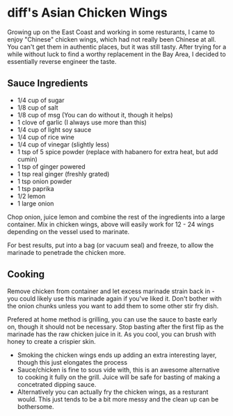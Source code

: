 # diff's Asian Chicken Wings

Growing up on the East Coast and working in some resturants, I came to enjoy "Chinese" chicken wings,
which had not really been Chinese at all. You can't get them in authentic places, but it was still tasty.
After trying for a while without luck to find a worthy replacement in the Bay Area, I decided to essentially
reverse engineer the taste.

## Sauce Ingredients

 - 1/4 cup of sugar
 - 1/8 cup of salt
 - 1/8 cup of msg (You can do without it, though it helps)
 - 1 clove of garlic (I always use more than this)
 - 1/4 cup of light soy sauce
 - 1/4 cup of rice wine
 - 1/4 cup of vinegar (slightly less)
 - 1 tsp of 5 spice powder (replace with habanero for extra heat, but add cumin)
 - 1 tsp of ginger powered
 - 1 tsp real ginger (freshly grated)
 - 1 tsp onion powder
 - 1 tsp paprika
 - 1/2 lemon
 - 1 large onion

Chop onion, juice lemon and combine the rest of the ingredients into a large container. Mix in chicken wings, above
will easily work for 12 - 24 wings depending on the vessel used to marinate.

For best results, put into a bag (or vacuum seal) and freeze, to allow the marinade to penetrade the chicken more.

## Cooking

Remove chicken from container and let excess marinade strain back in - you could likely use this marinade again if
you've liked it. Don't bother with the onion chunks unless you want to add them to some other stir fry dish.

Prefered at home method is grilling, you can use the sauce to baste early on, though it should not be necessary. Stop
basting after the first flip as the marinade has the raw chicken juice in it. As you cool, you can brush with honey to
create a crispier skin.

 - Smoking the chicken wings ends up adding an extra interesting layer, though this just elongates the process
 - Sauce/chicken is fine to sous vide with, this is an awesome alternative to cooking it fully on the grill. Juice will be safe for
basting of making a concetrated dipping sauce.
 - Alternatively you can actually fry the chicken wings, as a resturant would. This just tends to be a bit more messy and
the clean up can be bothersome.
